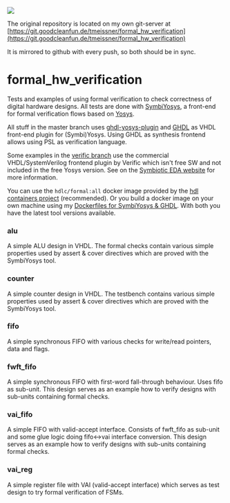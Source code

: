 [![](https://img.shields.io/github/actions/workflow/status/tmeissner/formal_hw_verification/Test.yml?style=flat-square&logo=Github%20Actions&logoColor=fff&label=Test)](https://github.com/tmeissner/formal_hw_verification/actions/workflows/Test.yml)


The original repository is located on my own git-server at [https://git.goodcleanfun.de/tmeissner/formal_hw_verification](https://git.goodcleanfun.de/tmeissner/formal_hw_verification)

It is mirrored to github with every push, so both should be in sync.


# formal_hw_verification

Tests and examples of using formal verification to check correctness of digital hardware designs. All tests are done with [SymbiYosys](https://github.com/YosysHQ/SymbiYosys), a front-end for formal verification flows based on [Yosys](https://github.com/YosysHQ/yosys).

All stuff in the master branch uses [ghdl-yosys-plugin](https://github.com/ghdl/ghdl-yosys-plugin) and [GHDL](https://github.com/ghdl/ghdl) as VHDL front-end plugin for (Symbi)Yosys. Using GHDL as synthesis frontend allows using PSL as verification language.

Some examples in the [verific branch](https://github.com/tmeissner/formal_hw_verification/tree/verific) use the commercial VHDL/SystemVerilog frontend plugin by Verific which isn't free SW and not included in the free Yosys version. See on the [Symbiotic EDA website](https://www.symbioticeda.com) for more information.

You can use the `hdlc/formal:all` docker image provided by the [hdl containers project](https://hdl.github.io/containers/) (recommended). Or you build a docker image on your own machine using my [Dockerfiles for SymbiYosys & GHDL](https://github.com/tmeissner/Dockerfiles). With both you have the latest tool versions available.

### alu
A simple ALU design in VHDL. The formal checks contain various simple properties used by assert & cover directives which are proved with the SymbiYosys tool.

### counter
A simple counter design in VHDL. The testbench contains various simple properties used by assert & cover directives which are proved with the SymbiYosys tool.

### fifo
A simple synchronous FIFO with various checks for write/read pointers, data and flags.

### fwft_fifo
A simple synchronous FIFO with first-word fall-through behaviour. Uses fifo as sub-unit. This design serves as an example how to verify designs with sub-units containing formal checks.

### vai_fifo
A simple FIFO with valid-accept interface. Consists of fwft_fifo as sub-unit and some glue logic doing fifo<->vai interface conversion. This design serves as an example how to verify designs with sub-units containing formal checks.

### vai_reg
A simple register file with VAI (valid-accept interface) which serves as test design to try formal verification of FSMs.
